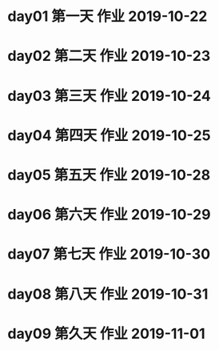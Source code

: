 # day01 第一天 作业 2019-10-22
# day02 第二天 作业 2019-10-23
# day03 第三天 作业 2019-10-24
# day04 第四天 作业 2019-10-25
# day05 第五天 作业 2019-10-28
# day06 第六天 作业 2019-10-29
# day07 第七天 作业 2019-10-30
# day08 第八天 作业 2019-10-31
# day09 第久天 作业 2019-11-01